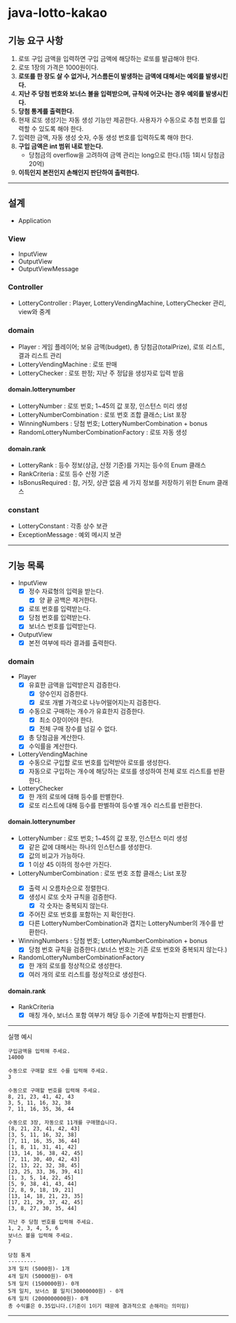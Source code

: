 # java-lotto-kakao

## 기능 요구 사항

1. 로또 구입 금액을 입력하면 구입 금액에 해당하는 로또를 발급해야 한다.
2. 로또 1장의 가격은 1000원이다.
3. __로또를 한 장도 살 수 없거나, 거스름돈이 발생하는 금액에 대해서는 예외를 발생시킨다.__
4. __지난 주 당첨 번호와 보너스 볼을 입력받으며, 규칙에 어긋나는 경우 예외를 발생시킨다.__
5. __당첨 통계를 출력한다.__
6. 현재 로또 생성기는 자동 생성 기능만 제공한다. 사용자가 수동으로 추첨 번호를 입력할 수 있도록 해야 한다. 
7. 입력한 금액, 자동 생성 숫자, 수동 생성 번호를 입력하도록 해야 한다.
8. __구입 금액은 int 범위 내로 받는다.__ 
   - 당첨금의 overflow을 고려하여 금액 관리는 long으로 한다.(1등 1회시 당첨금 20억)
9. __이득인지 본전인지 손해인지 판단하여 출력한다.__


---
## 설계

- Application

### View
- InputView
- OutputView
- OutputViewMessage

### Controller
- LotteryController : Player, LotteryVendingMachine, LotteryChecker 관리, view와 중계

### domain
- Player : 게임 플레이어; 보유 금액(budget), 총 당첨금(totalPrize), 로또 리스트, 결과 리스트 관리
- LotteryVendingMachine : 로또 판매
- LotteryChecker : 로또 판정; 지난 주 정답을 생성자로 입력 받음

#### domain.lotterynumber
- LotteryNumber : 로또 번호; 1~45의 값 포장, 인스턴스 미리 생성
- LotteryNumberCombination : 로또 번호 조합 클래스; List<LotteryNumber> 포장
- WinningNumbers : 당첨 번호; LotteryNumberCombination + bonus
- RandomLotteryNumberCombinationFactory : 로또 자동 생성

#### domain.rank
- LotteryRank : 등수 정보(상금, 산정 기준)를 가지는 등수의 Enum 클래스
- RankCriteria : 로또 등수 산정 기준
- IsBonusRequired : 참, 거짓, 상관 없음 세 가지 정보를 저장하기 위한 Enum 클래스

### constant
- LotteryConstant : 각종 상수 보관
- ExceptionMessage : 예외 메시지 보관

---

## 기능 목록

- InputView
  - [x] 정수 자료형의 입력을 받는다.
    - [x] 양 끝 공백은 제거한다.
  - [x] 로또 번호를 입력받는다.
  - [x] 당첨 번호를 입력받는다.
  - [x] 보너스 번호를 입력받는다.
- OutputView
  - [x] 본전 여부에 따라 결과를 출력한다.

### domain
- Player
  - [x] 유효한 금액을 입력받은지 검증한다.
    - [x] 양수인지 검증한다.
    - [x] 로또 개별 가격으로 나누어떨어지는지 검증한다.
  - [x] 수동으로 구매하는 개수가 유효한지 검증한다.
    - [x] 최소 0장이어야 한다.
    - [x] 전체 구매 장수를 넘길 수 없다.
  - [x] 총 당첨금을 계산한다.
  - [x] 수익률을 계산한다.
- LotteryVendingMachine
  - [x] 수동으로 구입할 로또 번호를 입력받아 로또를 생성한다.
  - [x] 자동으로 구입하는 개수에 해당하는 로또를 생성하여 전체 로또 리스트를 반환한다.
- LotteryChecker
  - [x] 한 개의 로또에 대해 등수를 판별한다.
  - [x] 로또 리스트에 대해 등수를 판별하여 등수별 개수 리스트를 반환한다.

#### domain.lotterynumber
- LotteryNumber : 로또 번호; 1~45의 값 포장, 인스턴스 미리 생성
  - [x] 같은 값에 대해서는 하나의 인스턴스를 생성한다.
  - [x] 값의 비교가 가능하다.
  - [x] 1 이상 45 이하의 정수만 가진다.
- LotteryNumberCombination : 로또 번호 조합 클래스; List<LotteryNumber> 포장
  - [x] 출력 시 오름차순으로 정렬한다.
  - [x] 생성시 로또 숫자 규칙을 검증한다.
    - [x] 각 숫자는 중복되지 않는다.
  - [x] 주어진 로또 번호를 포함하는 지 확인한다.
  - [x] 다른 LotteryNumberCombination과 겹치는 LotteryNumber의 개수를 반환한다.
- WinningNumbers : 당첨 번호; LotteryNumberCombination + bonus
  - [x] 당첨 번호 규칙을 검증한다.(보너스 번호는 기존 로또 번호와 중복되지 않는다.)
- RandomLotteryNumberCombinationFactory
  - [x] 한 개의 로또를 정상적으로 생성한다.
  - [x] 여러 개의 로또 리스트를 정상적으로 생성한다.

#### domain.rank
- RankCriteria
  - [x] 매칭 개수, 보너스 포함 여부가 해당 등수 기준에 부합하는지 판별한다.

---

실행 예시
```
구입금액을 입력해 주세요.
14000

수동으로 구매할 로또 수를 입력해 주세요.
3

수동으로 구매할 번호를 입력해 주세요.
8, 21, 23, 41, 42, 43
3, 5, 11, 16, 32, 38
7, 11, 16, 35, 36, 44

수동으로 3장, 자동으로 11개를 구매했습니다.
[8, 21, 23, 41, 42, 43]
[3, 5, 11, 16, 32, 38]
[7, 11, 16, 35, 36, 44]
[1, 8, 11, 31, 41, 42]
[13, 14, 16, 38, 42, 45]
[7, 11, 30, 40, 42, 43]
[2, 13, 22, 32, 38, 45]
[23, 25, 33, 36, 39, 41]
[1, 3, 5, 14, 22, 45]
[5, 9, 38, 41, 43, 44]
[2, 8, 9, 18, 19, 21]
[13, 14, 18, 21, 23, 35]
[17, 21, 29, 37, 42, 45]
[3, 8, 27, 30, 35, 44]

지난 주 당첨 번호를 입력해 주세요.
1, 2, 3, 4, 5, 6
보너스 볼을 입력해 주세요.
7

당첨 통계
---------
3개 일치 (5000원)- 1개
4개 일치 (50000원)- 0개
5개 일치 (1500000원)- 0개
5개 일치, 보너스 볼 일치(30000000원) - 0개
6개 일치 (2000000000원)- 0개
총 수익률은 0.35입니다.(기준이 1이기 때문에 결과적으로 손해라는 의미임)
```
---
